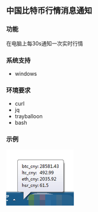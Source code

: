 ## 中国比特币行情消息通知


### 功能
在电脑上每30s通知一次实时行情

### 系统支持
* windows

### 环境要求
* curl
* jq
* trayballoon
* bash

### 示例
![示例](example.png)
